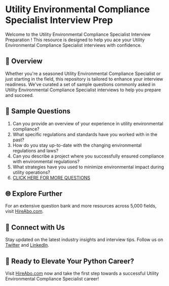 # Utility Environmental Compliance Specialist Interview Prep

Welcome to the Utility Environmental Compliance Specialist Interview Preparation ! This resource is designed to help you ace your Utility Environmental Compliance Specialist interviews with confidence.

## 🚀 Overview

Whether you're a seasoned Utility Environmental Compliance Specialist or just starting in the field, this repository is tailored to enhance your interview readiness. We've curated a set of sample questions commonly asked in Utility Environmental Compliance Specialist interviews to help you prepare and succeed.

## 📝 Sample Questions

1. Can you provide an overview of your experience in utility environmental compliance?
2. What specific regulations and standards have you worked with in the past?
3. How do you stay up-to-date with the changing environmental regulations and laws?
4. Can you describe a project where you successfully ensured compliance with environmental regulations?
5. What strategies have you used to minimize environmental impact during utility operations?
6. [CLICK HERE FOR MORE QUESTIONS](https://hireabo.com/job/20_2_47/Utility%20Environmental%20Compliance%20Specialist)

## 🌐 Explore Further

For an extensive question bank and more resources across 5,000 fields, visit [HireAbo.com](https://www.hireabo.com).

## 📱 Connect with Us

Stay updated on the latest industry insights and interview tips. Follow us on [Twitter](https://twitter.com/hireabo) and [LinkedIn](https://www.linkedin.com/in/hire-abo-3609972a8/).

## 🚀 Ready to Elevate Your Python Career?

Visit [HireAbo.com](https://www.hireabo.com) now and take the first step towards a successful Utility Environmental Compliance Specialist career!